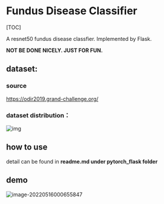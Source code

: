 # Fundus Disease Classifier

[TOC]

 A resnet50 fundus disease classfier. Implemented by Flask. 

**NOT BE DONE NICELY. JUST FOR FUN.**

## dataset: 

### source

https://odir2019.grand-challenge.org/

### dataset distribution：

![img](https://rumc-gcorg-p-public.s3.amazonaws.com/i/2020/01/21/be3b0252.png)

## how to use 

detail can be found in **readme.md under pytorch_flask folder**

## demo

![image-20220516000655847](https://lbx-figure-bed.oss-cn-beijing.aliyuncs.com/202205160006890.png)